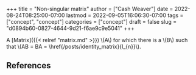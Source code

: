 +++
title = "Non-singular matrix"
author = ["Cash Weaver"]
date = 2022-08-24T08:25:00-07:00
lastmod = 2022-09-05T16:06:30-07:00
tags = ["concept", "concept"]
categories = ["concept"]
draft = false
slug = "d0894b60-0827-4644-9d21-f6ae9c9e5041"
+++

A [Matrix]({{< relref "matrix.md" >}}) \\(A\\) for which there is a \\(B\\) such that \\(AB = BA = \href{/posts/identity_matrix}{I\_{n}}\\).

## References

<style>.csl-entry{text-indent: -1.5em; margin-left: 1.5em;}</style><div class="csl-bib-body">
</div>
